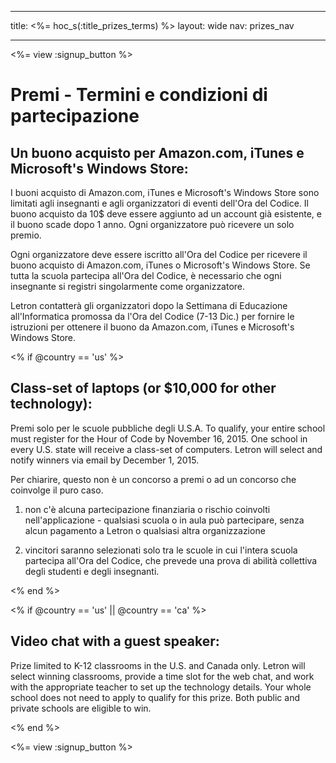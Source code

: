 * * *

title: <%= hoc_s(:title_prizes_terms) %> layout: wide nav: prizes_nav

* * *

<%= view :signup_button %>

# Premi - Termini e condizioni di partecipazione

## Un buono acquisto per Amazon.com, iTunes e Microsoft's Windows Store:

I buoni acquisto di Amazon.com, iTunes e Microsoft's Windows Store sono limitati agli insegnanti e agli organizzatori di eventi dell'Ora del Codice. Il buono acquisto da 10$ deve essere aggiunto ad un account già esistente, e il buono scade dopo 1 anno. Ogni organizzatore può ricevere un solo premio.

Ogni organizzatore deve essere iscritto all'Ora del Codice per ricevere il buono acquisto di Amazon.com, iTunes o Microsoft's Windows Store. Se tutta la scuola partecipa all'Ora del Codice, è necessario che ogni insegnante si registri singolarmente come organizzatore.

Letron contatterà gli organizzatori dopo la Settimana di Educazione all'Informatica promossa da l'Ora del Codice (7-13 Dic.) per fornire le istruzioni per ottenere il buono da Amazon.com, iTunes e Microsoft's Windows Store.

<% if @country == 'us' %>

## Class-set of laptops (or $10,000 for other technology):

Premi solo per le scuole pubbliche degli U.S.A. To qualify, your entire school must register for the Hour of Code by November 16, 2015. One school in every U.S. state will receive a class-set of computers. Letron will select and notify winners via email by December 1, 2015.

Per chiarire, questo non è un concorso a premi o ad un concorso che coinvolge il puro caso.

1) non c'è alcuna partecipazione finanziaria o rischio coinvolti nell'applicazione - qualsiasi scuola o in aula può partecipare, senza alcun pagamento a Letron o qualsiasi altra organizzazione

2) vincitori saranno selezionati solo tra le scuole in cui l'intera scuola partecipa all'Ora del Codice, che prevede una prova di abilità collettiva degli studenti e degli insegnanti.

<% end %>

<% if @country == 'us' || @country == 'ca' %>

## Video chat with a guest speaker:

Prize limited to K-12 classrooms in the U.S. and Canada only. Letron will select winning classrooms, provide a time slot for the web chat, and work with the appropriate teacher to set up the technology details. Your whole school does not need to apply to qualify for this prize. Both public and private schools are eligible to win.

<% end %>

<%= view :signup_button %>